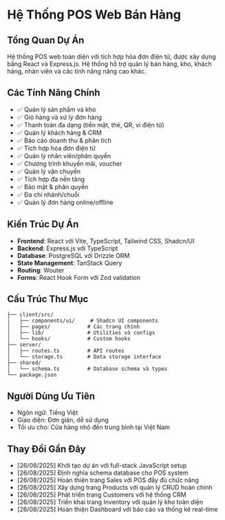 # Hệ Thống POS Web Bán Hàng

## Tổng Quan Dự Án
Hệ thống POS web toàn diện với tích hợp hóa đơn điện tử, được xây dựng bằng React và Express.js. Hệ thống hỗ trợ quản lý bán hàng, kho, khách hàng, nhân viên và các tính năng nâng cao khác.

## Các Tính Năng Chính
- ✅ Quản lý sản phẩm và kho
- ✅ Giỏ hàng và xử lý đơn hàng  
- ✅ Thanh toán đa dạng (tiền mặt, thẻ, QR, ví điện tử)
- ✅ Quản lý khách hàng & CRM
- ✅ Báo cáo doanh thu & phân tích
- ✅ Tích hợp hóa đơn điện tử
- ✅ Quản lý nhân viên/phân quyền
- ✅ Chương trình khuyến mãi, voucher
- ✅ Quản lý vận chuyển
- ✅ Tích hợp đa nền tảng
- ✅ Bảo mật & phân quyền
- ✅ Đa chi nhánh/chuỗi
- ✅ Quản lý đơn hàng online/offline

## Kiến Trúc Dự Án
- **Frontend**: React với Vite, TypeScript, Tailwind CSS, Shadcn/UI
- **Backend**: Express.js với TypeScript
- **Database**: PostgreSQL với Drizzle ORM
- **State Management**: TanStack Query
- **Routing**: Wouter
- **Forms**: React Hook Form với Zod validation

## Cấu Trúc Thư Mục
```
├── client/src/
│   ├── components/ui/     # Shadcn UI components
│   ├── pages/            # Các trang chính
│   ├── lib/              # Utilities và configs
│   └── hooks/            # Custom hooks
├── server/
│   ├── routes.ts         # API routes
│   └── storage.ts        # Data storage interface
├── shared/
│   └── schema.ts         # Database schema và types
└── package.json
```

## Người Dùng Ưu Tiên
- Ngôn ngữ: Tiếng Việt
- Giao diện: Đơn giản, dễ sử dụng
- Tối ưu cho: Cửa hàng nhỏ đến trung bình tại Việt Nam

## Thay Đổi Gần Đây
- [26/08/2025] Khởi tạo dự án với full-stack JavaScript setup
- [26/08/2025] Định nghĩa schema database cho POS system
- [26/08/2025] Hoàn thiện trang Sales với POS đầy đủ chức năng
- [26/08/2025] Xây dựng trang Products với quản lý CRUD hoàn chỉnh
- [26/08/2025] Phát triển trang Customers với hệ thống CRM
- [26/08/2025] Triển khai trang Inventory với quản lý kho toàn diện
- [26/08/2025] Hoàn thiện Dashboard với báo cáo và thống kê real-time